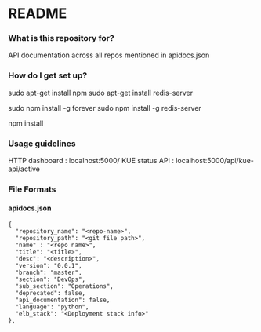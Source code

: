 # README #

### What is this repository for? ###
API documentation across all repos mentioned in apidocs.json

### How do I get set up? ###

sudo apt-get install npm
sudo apt-get install redis-server

sudo npm install -g forever
sudo npm install -g redis-server

npm install

### Usage guidelines ###

 HTTP dashboard : localhost:5000/
 KUE status API : localhost:5000/api/kue-api/active

### File Formats ###
#### apidocs.json ####


    {
      "repository_name": "<repo-name>",
      "repository_path": "<git file path>",
      "name" : "<repo name>",
      "title": "<title>",
      "desc": "<description>",
      "version": "0.0.1",
      "branch": "master",
      "section": "DevOps",
      "sub_section": "Operations",
      "deprecated": false,
      "api_documentation": false,
      "language": "python",
      "elb_stack": "<Deployment stack info>"
    },
